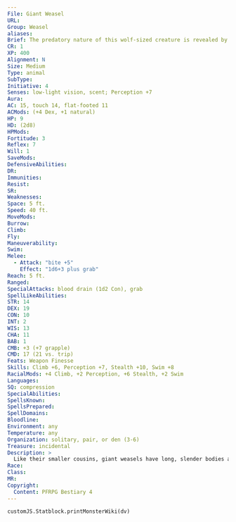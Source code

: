 ```yaml
---
File: Giant Weasel
URL: 
Group: Weasel
aliases: 
Brief: The predatory nature of this wolf-sized creature is revealed by its long teeth, sleekly muscular body, and belligerent hiss.
CR: 1
XP: 400
Alignment: N
Size: Medium
Type: animal
SubType: 
Initiative: 4
Senses: low-light vision, scent; Perception +7
Aura: 
AC: 15, touch 14, flat-footed 11
ACMods: (+4 Dex, +1 natural)
HP: 9
HD: (2d8)
HPMods: 
Fortitude: 3
Reflex: 7
Will: 1
SaveMods: 
DefensiveAbilities: 
DR: 
Immunities: 
Resist: 
SR: 
Weaknesses: 
Space: 5 ft.
Speed: 40 ft.
MoveMods: 
Burrow: 
Climb: 
Fly: 
Maneuverability: 
Swim: 
Melee: 
  - Attack: "bite +5"
    Effect: "1d6+3 plus grab"
Reach: 5 ft.
Ranged: 
SpecialAttacks: blood drain (1d2 Con), grab
SpellLikeAbilities: 
STR: 14
DEX: 19
CON: 10
INT: 2
WIS: 13
CHA: 11
BAB: 1
CMB: +3 (+7 grapple)
CMD: 17 (21 vs. trip)
Feats: Weapon Finesse
Skills: Climb +6, Perception +7, Stealth +10, Swim +8
RacialMods: +4 Climb, +2 Perception, +6 Stealth, +2 Swim
Languages: 
SQ: compression
SpecialAbilities: 
SpellsKnown: 
SpellsPrepared: 
SpellDomains: 
Bloodline: 
Environment: any
Temperature: any
Organization: solitary, pair, or den (3-6)
Treasure: incidental
Description: >
  Like their smaller cousins, giant weasels have long, slender bodies and short legs, and come in a variety of colors from reddish brown to snowy white. Giant weasels are active and tenacious predators, and have a reputation for being as clever as they are quick. Both highly aggressive and extremely territorial, they frequently attack creatures that are much larger than they are. Giant weasels are often trained to serve as guards and mounts by various Small humanoid s . Adult giant weasels can grow to be 5 feet long, stand as high as 2-1/2 feet tall at the shoulder, and weigh up to 150 pounds.  Giant Weasel Companions Starting Statistics: Size Small; Speed 30 ft., climb 10 ft.; AC +1 natural armor; Attack bite (1d4); Ability Scores Str 10, Dex 19, Con 13, Int 2, Wis 12, Cha 10; Special Attacks blood drain (1 Con), grab; SQ low-light vision, scent. 4th-Level Advancement: Size Medium; Attack bite (1d6); Ability Scores Str +4, Dex -2, Con +2.
Race: 
Class: 
MR: 
Copyright:
  Content: PFRPG Bestiary 4
---
```

```dataviewjs
customJS.Statblock.printMonsterWiki(dv)
```
